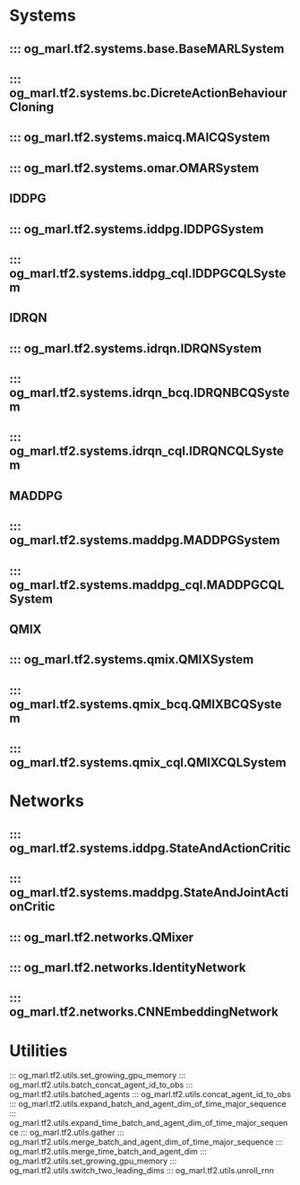 # Systems

::: og_marl.tf2.systems.base.BaseMARLSystem
---
::: og_marl.tf2.systems.bc.DicreteActionBehaviourCloning
---
::: og_marl.tf2.systems.maicq.MAICQSystem
---
::: og_marl.tf2.systems.omar.OMARSystem
---

## IDDPG
::: og_marl.tf2.systems.iddpg.IDDPGSystem
---
::: og_marl.tf2.systems.iddpg_cql.IDDPGCQLSystem
---

## IDRQN
::: og_marl.tf2.systems.idrqn.IDRQNSystem
---
::: og_marl.tf2.systems.idrqn_bcq.IDRQNBCQSystem
---
::: og_marl.tf2.systems.idrqn_cql.IDRQNCQLSystem
---

## MADDPG
::: og_marl.tf2.systems.maddpg.MADDPGSystem
---
::: og_marl.tf2.systems.maddpg_cql.MADDPGCQLSystem
---

## QMIX
::: og_marl.tf2.systems.qmix.QMIXSystem
---
::: og_marl.tf2.systems.qmix_bcq.QMIXBCQSystem
---
::: og_marl.tf2.systems.qmix_cql.QMIXCQLSystem
---

# Networks
::: og_marl.tf2.systems.iddpg.StateAndActionCritic
---
::: og_marl.tf2.systems.maddpg.StateAndJointActionCritic
---
::: og_marl.tf2.networks.QMixer
---
::: og_marl.tf2.networks.IdentityNetwork
---
::: og_marl.tf2.networks.CNNEmbeddingNetwork
---


# Utilities
::: og_marl.tf2.utils.set_growing_gpu_memory
::: og_marl.tf2.utils.batch_concat_agent_id_to_obs
::: og_marl.tf2.utils.batched_agents
::: og_marl.tf2.utils.concat_agent_id_to_obs
::: og_marl.tf2.utils.expand_batch_and_agent_dim_of_time_major_sequence
::: og_marl.tf2.utils.expand_time_batch_and_agent_dim_of_time_major_sequence
::: og_marl.tf2.utils.gather
::: og_marl.tf2.utils.merge_batch_and_agent_dim_of_time_major_sequence
::: og_marl.tf2.utils.merge_time_batch_and_agent_dim
::: og_marl.tf2.utils.set_growing_gpu_memory
::: og_marl.tf2.utils.switch_two_leading_dims
::: og_marl.tf2.utils.unroll_rnn
